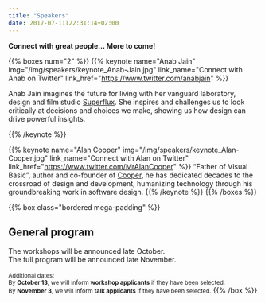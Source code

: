 ```yaml
---
title: "Speakers"
date: 2017-07-11T22:31:14+02:00
---
```

**Connect with great people… More to come!**

{{% boxes num="2" %}}
{{% keynote name="Anab Jain" img="/img/speakers/keynote_Anab-Jain.jpg" link_name="Connect with Anab on Twitter" link_href="https://www.twitter.com/anabjain" %}}

Anab Jain imagines the future for living with her vanguard laboratory, design and film studio [Superflux](http://superflux.in/). She inspires and challenges us to look critically at decisions and choices we make, showing us how design can drive powerful insights.

{{% /keynote %}}

{{% keynote name="Alan Cooper" img="/img/speakers/keynote_Alan-Cooper.jpg" link_name="Connect with Alan on Twitter" link_href="https://www.twitter.com/MrAlanCooper" %}}
“Father of Visual Basic”, author and co-founder of [Cooper](https://www.cooper.com/), he has dedicated decades to the crossroad of design and development, humanizing technology through his groundbreaking work in software design.
{{% /keynote %}}
{{% /boxes %}}

{{% box class="bordered mega-padding" %}}
## General program

The workshops will be announced late October.<br> 
The full program will be announced late November.<br><br>
<small>Additional dates: <br>
By **October 13**, we will inform **workshop applicants** if they have been selected. <br>
By **November 3**, we will inform **talk applicants** if they have been selected.</small>
{{% /box %}}
